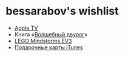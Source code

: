 # bessarabov's wishlist

 * [Apple TV](http://store.apple.com/ru/ipod/ipod-accessories/apple-tv)
 * Книга «[Волшебный двурог](http://www.ozon.ru/?context=search&text=%e2%ee%eb%f8%e5%e1%ed%fb%e9+%e4%e2%f3%f0%ee%e3)»
 * [LEGO Mindstorms EV3](http://www.amazon.com/LEGO-6029291-Mindstorms-EV3-31313/dp/B00CWER3XY/)
 * [Подарочные карты iTunes](https://money.yandex.ru/games/shop.xml?scid=5503)
